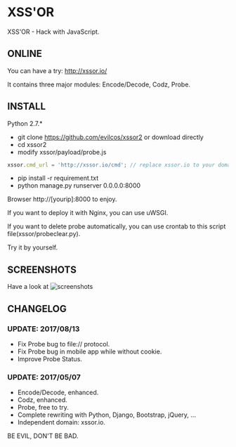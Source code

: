 # XSS'OR
XSS'OR - Hack with JavaScript.

## ONLINE
You can have a try:
http://xssor.io/

It contains three major modules: Encode/Decode, Codz, Probe.

## INSTALL

Python 2.7.*

* git clone https://github.com/evilcos/xssor2 or download directly
* cd xssor2
* modify xssor/payload/probe.js
```javascript
xssor.cmd_url = 'http://xssor.io/cmd'; // replace xssor.io to your domain or ip address
```
* pip install -r requirement.txt
* python manage.py runserver 0.0.0.0:8000

Browser http://[yourip]:8000 to enjoy.

If you want to deploy it with Nginx, you can use uWSGI.

If you want to delete probe automatically, you can use crontab to this script file(xssor/probeclear.py).

Try it by yourself.

## SCREENSHOTS

Have a look at ![screenshots](https://github.com/evilcos/xssor2/tree/master/screenshots)

## CHANGELOG

### UPDATE: 2017/08/13

* Fix Probe bug to file:// protocol.
* Fix Probe bug in mobile app while without cookie.
* Improve Probe Status.

### UPDATE: 2017/05/07

* Encode/Decode, enhanced.
* Codz, enhanced.
* Probe, free to try.
* Complete rewriting with Python, Django, Bootstrap, jQuery, ...
* Independent domain: xssor.io.

BE EVIL, DON'T BE BAD.
